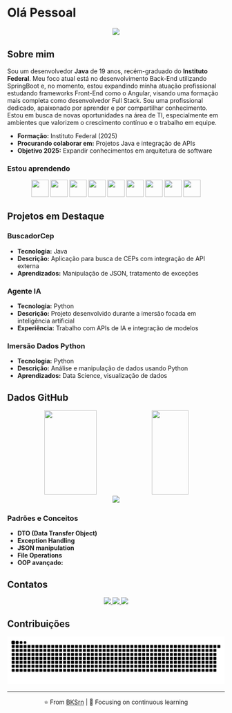 # Olá Pessoal

<div align="center">
  <img src="https://readme-typing-svg.herokuapp.com/?color=6DB33F&size=35&center=true&vCenter=true&width=1000&lines=Eu+sou+Bernardo+Kist+Souza;Desenvolvedor+Java;Recém-graduado+Instituto+Federal;Focado+em+API+Integration" />
</div>

## Sobre mim

Sou um desenvolvedor **Java** de 19 anos, recém-graduado do **Instituto Federal**. Meu foco atual está no desenvolvimento Back-End utilizando SpringBoot e, no momento, estou expandindo minha atuação profissional estudando frameworks Front-End como o Angular, visando uma formação mais completa como desenvolvedor Full Stack.
Sou uma profissional dedicado, apaixonado por aprender e por compartilhar conhecimento. Estou em busca de novas oportunidades na área de TI, especialmente em ambientes que valorizem o crescimento contínuo e o trabalho em equipe.

- **Formação:** Instituto Federal (2025)
- **Procurando colaborar em:** Projetos Java e integração de APIs
- **Objetivo 2025:** Expandir conhecimentos em arquitetura de software

### Estou aprendendo

<div align="center">
  <img src="https://cdn.jsdelivr.net/gh/devicons/devicon/icons/java/java-original.svg" height="40" width="40"/>
  <img src="https://cdn.jsdelivr.net/gh/devicons/devicon/icons/spring/spring-original.svg" height="40" width="40"/>
  <img src="https://cdn.jsdelivr.net/gh/devicons/devicon/icons/sqldeveloper/sqldeveloper-original.svg" height="40" width="40"/>
  <img src="https://cdn.jsdelivr.net/gh/devicons/devicon/icons/postgresql/postgresql-original.svg" height="40" width="40"/>
  <img src="https://cdn.jsdelivr.net/gh/devicons/devicon/icons/linux/linux-original.svg" height="40" width="40"/>
  <img src="https://cdn.jsdelivr.net/gh/devicons/devicon/icons/git/git-original.svg" height="40" width="40"/>
  <img src="https://cdn.jsdelivr.net/gh/devicons/devicon/icons/github/github-original.svg" height="40" width="40"/>
  <img src="https://cdn.jsdelivr.net/gh/devicons/devicon/icons/python/python-original.svg" height="40" width="40"/>
  <img src="https://cdn.jsdelivr.net/gh/devicons/devicon/icons/figma/figma-original.svg" height="40" width="40"/>
 
</div>

## Projetos em Destaque

### BuscadorCep
- **Tecnologia:** Java
- **Descrição:** Aplicação para busca de CEPs com integração de API externa
- **Aprendizados:** Manipulação de JSON, tratamento de exceções

### Agente IA
- **Tecnologia:** Python
- **Descrição:** Projeto desenvolvido durante a imersão focada em inteligência artificial
- **Experiência:** Trabalho com APIs de IA e integração de modelos

### Imersão Dados Python
- **Tecnologia:** Python
- **Descrição:** Análise e manipulação de dados usando Python
- **Aprendizados:** Data Science, visualização de dados

## Dados GitHub

<div align="center">
  <img width="49%" height="195px" src="https://github-readme-stats.vercel.app/api?username=BKSrn&show_icons=true&count_private=true&hide_border=true&title_color=00bfbf&icon_color=00bfbf&text_color=c9d1d9&bg_color=0d1117" />
  <img width="41%" height="195px" src="https://github-readme-stats.vercel.app/api/top-langs/?username=BKSrn&layout=compact&hide_border=true&title_color=00bfbf&text_color=c9d1d9&bg_color=0d1117" />
</div>

<div align="center">
  <img src="https://github-readme-streak-stats.herokuapp.com/?user=BKSrn&theme=dark&hide_border=true&stroke=0000&background=0D1117&currStreakLabel=00bfbf" />
</div>

### Padrões e Conceitos
- **DTO (Data Transfer Object)** 
- **Exception Handling** 
- **JSON manipulation**
- **File Operations** 
- **OOP avançado:** 

## Contatos

<div align="center">
  <a href="https://instagram.com/bernardo_ksmt" target="_blank">
    <img src="https://img.shields.io/badge/-Instagram-%23E4405F?style=for-the-badge&logo=instagram&logoColor=white" />
  </a>
  <a href="mailto:bernardokist@gmail.com">
    <img src="https://img.shields.io/badge/Gmail-D14836?style=for-the-badge&logo=gmail&logoColor=white" />
  </a>
  <a href="https://github.com/BKSrn" target="_blank">
    <img src="https://img.shields.io/badge/GitHub-100000?style=for-the-badge&logo=github&logoColor=white" />
  </a>
</div>

## Contribuições

<div align="center">
  <img src="https://raw.githubusercontent.com/BKSrn/BKSrn/output/github-contribution-grid-snake-dark.svg" 
    alt="Snake animation" />
</div>

---

<div align="center">
  <p>⭐️ From <a href="https://github.com/BKSrn">BKSrn</a> | 🎯 Focusing on continuous learning</p>
</div>

